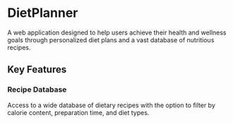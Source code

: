 # DietPlanner
 A web application designed to help users achieve their health and wellness goals through personalized diet plans and a vast database of nutritious recipes. 
 
## Key Features

### Recipe Database
Access to a wide database of dietary recipes with the option to filter by calorie content, preparation time, and diet types.

